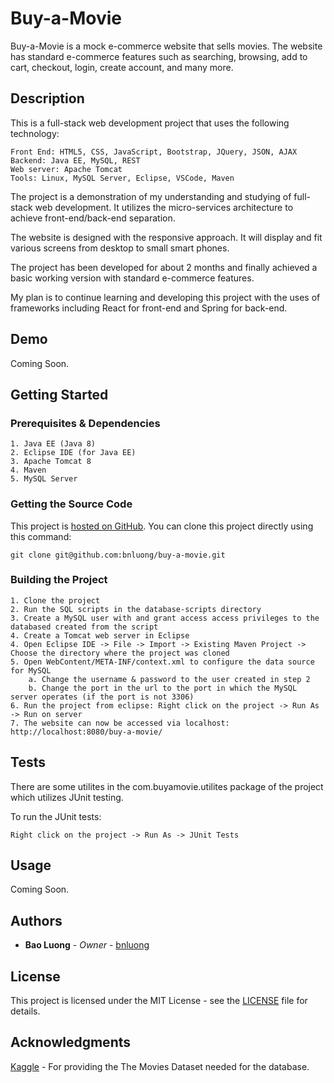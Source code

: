 # Buy-a-Movie

Buy-a-Movie is a mock e-commerce website that sells movies. The website has standard e-commerce features such as searching, browsing, add to cart, checkout, login, create account, and many more.

## Description

This is a full-stack web development project that uses the following technology:

    Front End: HTML5, CSS, JavaScript, Bootstrap, JQuery, JSON, AJAX
    Backend: Java EE, MySQL, REST
    Web server: Apache Tomcat
    Tools: Linux, MySQL Server, Eclipse, VSCode, Maven

The project is a demonstration of my understanding and studying of full-stack web development. It utilizes the micro-services architecture to achieve front-end/back-end separation.

The website is designed with the responsive approach. It will display and fit various screens from desktop to small smart phones.

The project has been developed for about 2 months and finally achieved a basic working version with standard e-commerce features.

My plan is to continue learning and developing this project with the uses of frameworks including React for front-end and Spring for back-end.

## Demo

Coming Soon.

## Getting Started

### Prerequisites & Dependencies

```
1. Java EE (Java 8)
2. Eclipse IDE (for Java EE)
3. Apache Tomcat 8
4. Maven
5. MySQL Server
```
### Getting the Source Code

This project is [hosted on GitHub](https://github.com/bnluong/buy-a-movie). You can clone this project directly using this command:

```
git clone git@github.com:bnluong/buy-a-movie.git
```

### Building the Project

```
1. Clone the project
2. Run the SQL scripts in the database-scripts directory
3. Create a MySQL user with and grant access access privileges to the databased created from the script
4. Create a Tomcat web server in Eclipse
4. Open Eclipse IDE -> File -> Import -> Existing Maven Project -> Choose the directory where the project was cloned
5. Open WebContent/META-INF/context.xml to configure the data source for MySQL
    a. Change the username & password to the user created in step 2
    b. Change the port in the url to the port in which the MySQL server operates (if the port is not 3306)
6. Run the project from eclipse: Right click on the project -> Run As -> Run on server
7. The website can now be accessed via localhost: http://localhost:8080/buy-a-movie/
```

## Tests

There are some utilites in the com.buyamovie.utilites package of the project which utilizes JUnit testing.

To run the JUnit tests:

```
Right click on the project -> Run As -> JUnit Tests
```

## Usage

Coming Soon.

## Authors

* **Bao Luong** - *Owner* - [bnluong](https://github.com/bnluong)

## License

This project is licensed under the MIT License - see the [LICENSE](LICENSE) file for details.

## Acknowledgments

[Kaggle](https://www.kaggle.com/rounakbanik/the-movies-dataset?select=credits.csv) - For providing the The Movies Dataset needed for the database.
